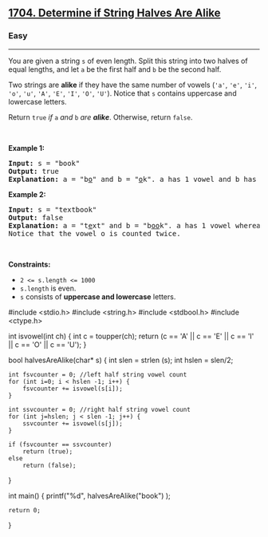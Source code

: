 <h2><a href="https://leetcode.com/problems/determine-if-string-halves-are-alike/">1704. Determine if String Halves Are Alike</a></h2><h3>Easy</h3><hr><div><p>You are given a string <code>s</code> of even length. Split this string into two halves of equal lengths, and let <code>a</code> be the first half and <code>b</code> be the second half.</p>

<p>Two strings are <strong>alike</strong> if they have the same number of vowels (<code>'a'</code>, <code>'e'</code>, <code>'i'</code>, <code>'o'</code>, <code>'u'</code>, <code>'A'</code>, <code>'E'</code>, <code>'I'</code>, <code>'O'</code>, <code>'U'</code>). Notice that <code>s</code> contains uppercase and lowercase letters.</p>

<p>Return <code>true</code><em> if </em><code>a</code><em> and </em><code>b</code><em> are <strong>alike</strong></em>. Otherwise, return <code>false</code>.</p>

<p>&nbsp;</p>
<p><strong class="example">Example 1:</strong></p>

<pre><strong>Input:</strong> s = "book"
<strong>Output:</strong> true
<strong>Explanation:</strong> a = "b<u>o</u>" and b = "<u>o</u>k". a has 1 vowel and b has 1 vowel. Therefore, they are alike.
</pre>

<p><strong class="example">Example 2:</strong></p>

<pre><strong>Input:</strong> s = "textbook"
<strong>Output:</strong> false
<strong>Explanation:</strong> a = "t<u>e</u>xt" and b = "b<u>oo</u>k". a has 1 vowel whereas b has 2. Therefore, they are not alike.
Notice that the vowel o is counted twice.
</pre>

<p>&nbsp;</p>
<p><strong>Constraints:</strong></p>

<ul>
	<li><code>2 &lt;= s.length &lt;= 1000</code></li>
	<li><code>s.length</code> is even.</li>
	<li><code>s</code> consists of <strong>uppercase and lowercase</strong> letters.</li>
</ul>
</div>



#include <stdio.h>
#include <string.h>
#include <stdbool.h>
#include <ctype.h>

int isvowel(int ch)
{
  int c = toupper(ch);
  return (c == 'A' || c == 'E' || c == 'I' || c == 'O' || c == 'U');
}

bool halvesAreAlike(char* s) {
    int slen = strlen (s);
    int hslen = slen/2;
    
    int fsvcounter = 0; //left half string vowel count
    for (int i=0; i < hslen -1; i++) {
        fsvcounter += isvowel(s[i]);        
    }

    int ssvcounter = 0; //right half string vowel count
    for (int j=hslen; j < slen -1; j++) {
        ssvcounter += isvowel(s[j]);        
    }
    
    if (fsvcounter == ssvcounter)
        return (true);
    else
        return (false);
    
}

int main()
{
    printf("%d", halvesAreAlike("book") );
    
    return 0;
}